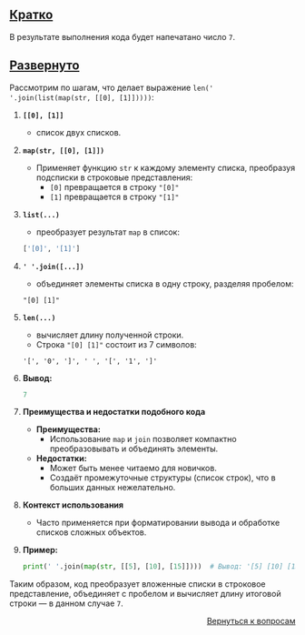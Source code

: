 ## <u>Кратко</u>

В результате выполнения кода будет напечатано число `7`.

## <u>Развернуто</u>

Рассмотрим по шагам, что делает выражение `len(' '.join(list(map(str, [[0], [1]]))))`:

1. **`[[0], [1]]`**
    - список двух списков.

2. **`map(str, [[0], [1]])`**
    - Применяет функцию `str` к каждому элементу списка, преобразуя подсписки в строковые представления:
        - `[0]` превращается в строку `"[0]"`
        - `[1]` превращается в строку `"[1]"`

3. **`list(...)`**
    - преобразует результат `map` в список:
    ```python
    ['[0]', '[1]']
    ```

4. **`' '.join([...])`**
    - объединяет элементы списка в одну строку, разделяя пробелом:
    ```
    "[0] [1]"
    ```

5. **`len(...)`**
    - вычисляет длину полученной строки.
    - Строка `"[0] [1]"` состоит из 7 символов:
    ```
    '[', '0', ']', ' ', '[', '1', ']'
    ```

6. **Вывод:**
    ```python
    7
    ```

7. **Преимущества и недостатки подобного кода**
    - **Преимущества:**
        - Использование `map` и `join` позволяет компактно преобразовывать и объединять элементы.
    - **Недостатки:**
        - Может быть менее читаемо для новичков.
        - Создаёт промежуточные структуры (список строк), что в больших данных нежелательно.

8. **Контекст использования**
    - Часто применяется при форматировании вывода и обработке списков сложных объектов.

9. **Пример:**
    ```python
    print(' '.join(map(str, [[5], [10], [15]])))  # Вывод: '[5] [10] [15]'
    ```

Таким образом, код преобразует вложенные списки в строковое представление, объединяет с пробелом и вычисляет длину
итоговой строки — в данном случае `7`.

<div align="right">

[Вернуться к вопросам](../Вопросы.md)

</div>
